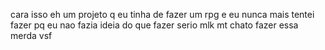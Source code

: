 cara isso eh um projeto q eu tinha de fazer um rpg e eu nunca mais tentei fazer pq eu nao fazia ideia do que fazer serio mlk mt chato fazer essa merda vsf
